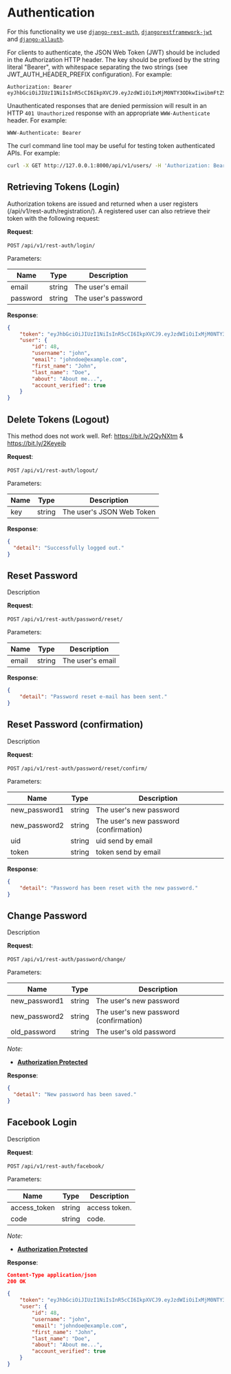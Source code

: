 # Authentication

For this functionality we use [`django-rest-auth`](https://github.com/Tivix/django-rest-auth), [`djangorestframework-jwt`](https://github.com/GetBlimp/django-rest-framework-jwt) and [`django-allauth`](https://github.com/pennersr/django-allautht).

For clients to authenticate, the JSON Web Token (JWT) should be included in the Authorization HTTP header. The key should be prefixed by the string literal "Bearer", with whitespace separating the two strings (see JWT_AUTH_HEADER_PREFIX configuration). For example:

```
Authorization: Bearer eyJhbGciOiJIUzI1NiIsInR5cCI6IkpXVCJ9.eyJzdWIiOiIxMjM0NTY3ODkwIiwibmFtZSI6IkpvaG4gRG9lIiwiaWF0IjoxNTE2MjM5MDIyfQ.SflKxwRJSMeKKF2QT4fwpMeJf36POk6yJV_adQssw5c
```

Unauthenticated responses that are denied permission will result in an HTTP `401 Unauthorized` response with an appropriate `WWW-Authenticate` header. For example:

```
WWW-Authenticate: Bearer
```

The curl command line tool may be useful for testing token authenticated APIs. For example:

```bash
curl -X GET http://127.0.0.1:8000/api/v1/users/ -H 'Authorization: Bearer eyJhbGciOiJIUzI1NiIsInR5cCI6IkpXVCJ9.eyJzdWIiOiIxMjM0NTY3ODkwIiwibmFtZSI6IkpvaG4gRG9lIiwiaWF0IjoxNTE2MjM5MDIyfQ.SflKxwRJSMeKKF2QT4fwpMeJf36POk6yJV_adQssw5c'
```

## Retrieving Tokens (Login)
Authorization tokens are issued and returned when a user registers (/api/v1/rest-auth/registration/). A registered user can also retrieve their token with the following request:

**Request**:

`POST` `/api/v1/rest-auth/login/`

Parameters:

Name     | Type   | Description
---------|--------|------------
email    | string | The user's email
password | string | The user's password

**Response**:
```json
{
    "token": "eyJhbGciOiJIUzI1NiIsInR5cCI6IkpXVCJ9.eyJzdWIiOiIxMjM0NTY3ODkwIiwibmFtZSI6IkpvaG4gRG9lIiwiaWF0IjoxNTE2MjM5MDIyfQ.SflKxwRJSMeKKF2QT4fwpMeJf36POk6yJV_adQssw5c",
    "user": {
        "id": 48,
        "username": "john",
        "email": "johndoe@example.com",
        "first_name": "John",
        "last_name": "Doe",
        "about": "About me...",
        "account_verified": true
    }
}
```

## Delete Tokens (Logout)
This method does not work well.
Ref: https://bit.ly/2QyNXtm & https://bit.ly/2Keyeib

**Request**:

`POST` `/api/v1/rest-auth/logout/`

Parameters:

Name   | Type   | Description
-------|--------|------------
key    | string | The user's JSON Web Token

**Response**:
```json
{
  "detail": "Successfully logged out."
}
```

## Reset Password
Description

**Request**:

`POST` `/api/v1/rest-auth/password/reset/`

Parameters:

Name     | Type   | Description
---------|--------|------------
email    | string | The user's email

**Response**:
```json
{
    "detail": "Password reset e-mail has been sent."
}
```

## Reset Password (confirmation)
Description

**Request**:

`POST` `/api/v1/rest-auth/password/reset/confirm/`

Parameters:

Name          | Type   | Description
--------------|--------|------------
new_password1 | string | The user's new password
new_password2 | string | The user's new password (confirmation)
uid           | string | uid send by email
token         | string | token send by email


**Response**:
```json
{
    "detail": "Password has been reset with the new password."
}
```

## Change Password
Description

**Request**:

`POST` `/api/v1/rest-auth/password/change/`

Parameters:

Name          | Type   | Description
--------------|--------|------------
new_password1 | string | The user's new password
new_password2 | string | The user's new password (confirmation)
old_password  | string | The user's old password

*Note:*

- **[Authorization Protected](authentication.md)**

**Response**:
```json
{
  "detail": "New password has been saved."
}
```

## Facebook Login
Description

**Request**:

`POST` `/api/v1/rest-auth/facebook/`

Parameters:

Name         | Type   | Description
-------------|--------|---
access_token | string | access token.
code         | string | code.


*Note:*

- **[Authorization Protected](authentication.md)**

**Response**:

```json
Content-Type application/json
200 OK

{
    "token": "eyJhbGciOiJIUzI1NiIsInR5cCI6IkpXVCJ9.eyJzdWIiOiIxMjM0NTY3ODkwIiwibmFtZSI6IkpvaG4gRG9lIiwiaWF0IjoxNTE2MjM5MDIyfQ.SflKxwRJSMeKKF2QT4fwpMeJf36POk6yJV_adQssw5c",
    "user": {
        "id": 48,
        "username": "john",
        "email": "johndoe@example.com",
        "first_name": "John",
        "last_name": "Doe",
        "about": "About me...",
        "account_verified": true
    }
}
```
